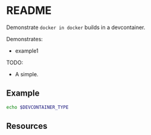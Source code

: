 # README

Demonstrate `docker in docker` builds in a devcontainer.  

Demonstrates:

* example1  

TODO:

* A simple.  

## Example

```sh
echo $DEVCONTAINER_TYPE
```

## Resources

